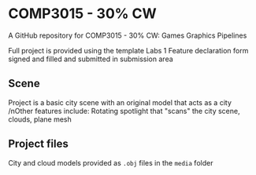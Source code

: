 # COMP3015 - 30% CW
A GitHub repository for COMP3015 - 30% CW: Games Graphics Pipelines

Full project is provided using the template Labs 1
Feature declaration form signed and filled and submitted in submission area

## Scene
Project is a basic city scene with an original model that acts as a city
/nOther features include: Rotating spotlight that "scans" the city scene, clouds, plane mesh

## Project files
City and cloud models provided as `.obj` files in the `media` folder
